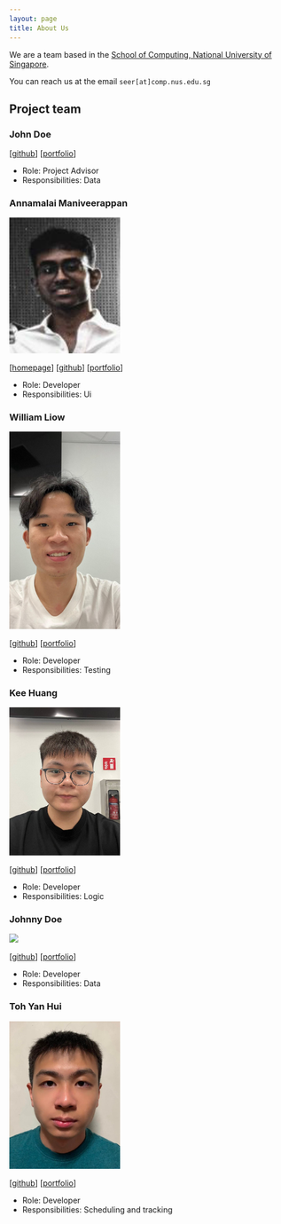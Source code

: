 ```yaml
---
layout: page
title: About Us
---
```


We are a team based in the [School of Computing, National University of Singapore](https://www.comp.nus.edu.sg).

You can reach us at the email `seer[at]comp.nus.edu.sg`

## Project team

### John Doe

[[github](http://github.com/johndoe)] [[portfolio](team/johndoe.md)]

* Role: Project Advisor
* Responsibilities: Data

### Annamalai Maniveerappan

<img src="images/sabersmash1412.png" width="200px">

[[homepage](https://www.linkedin.com/in/annamalai-maniveerappan-b12a60183/)]
[[github](https://github.com/sabersmash1412)]
[[portfolio](https://annamalaimaniveerappan.netlify.app)]

* Role: Developer
* Responsibilities: Ui

### William Liow

<img src="images/williamoose.png" width="200px">

[[github](https://github.com/williamoose)]
[[portfolio](https://www.linkedin.com/in/william-liow-a865a41b3/)]

* Role: Developer
* Responsibilities: Testing

### Kee Huang

<img src="images/coderkee.png" width="200px">

[[github](http://github.com/CoderKee)]
[[portfolio](team/coderkee.md)]

* Role: Developer
* Responsibilities: Logic

### Johnny Doe

<img src="images/johndoe.png" width="200px">

[[github](http://github.com/johndoe)] [[portfolio](team/johndoe.md)]

* Role: Developer
* Responsibilities: Data

### Toh Yan Hui

<img src="images/tohyanhui.png" width="200px">

[[github](http://github.com/tohyanhui)]
[[portfolio](https://www.linkedin.com/in/tohyanhui/)]

* Role: Developer
* Responsibilities: Scheduling and tracking

